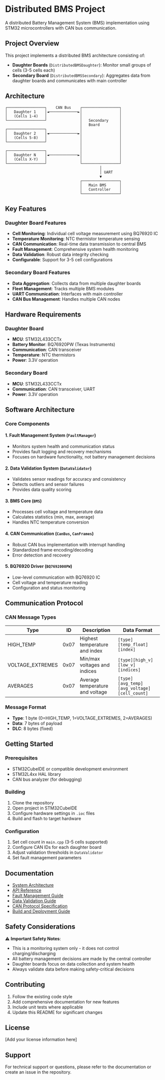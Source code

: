 # Distributed BMS Project

A distributed Battery Management System (BMS) implementation using STM32 microcontrollers with CAN bus communication.

## Project Overview

This project implements a distributed BMS architecture consisting of:

- **Daughter Boards** (`DistributedBMSDaughter`): Monitor small groups of cells (3-5 cells each)
- **Secondary Board** (`DistributedBMSSecondary`): Aggregates data from daughter boards and communicates with main controller

## Architecture

```
┌─────────────────┐    CAN Bus    ┌─────────────────┐
│   Daughter 1    │◄─────────────►│                 │
│   (Cells 1-4)   │               │                 │
└─────────────────┘               │   Secondary     │
                                  │   Board         │
┌─────────────────┐               │                 │
│   Daughter 2    │◄─────────────►│                 │
│   (Cells 5-8)   │               │                 │
└─────────────────┘               │                 │
                                  │                 │
┌─────────────────┐               │                 │
│   Daughter N    │◄─────────────►│                 │
│   (Cells X-Y)   │               │                 │
└─────────────────┘               └─────────────────┘
                                           │
                                           │ UART
                                           ▼
                                  ┌─────────────────┐
                                  │   Main BMS      │
                                  │   Controller    │
                                  └─────────────────┘
```

## Key Features

### Daughter Board Features
- **Cell Monitoring**: Individual cell voltage measurement using BQ76920 IC
- **Temperature Monitoring**: NTC thermistor temperature sensing
- **CAN Communication**: Real-time data transmission to central BMS
- **Fault Management**: Comprehensive system health monitoring
- **Data Validation**: Robust data integrity checking
- **Configurable**: Support for 3-5 cell configurations

### Secondary Board Features
- **Data Aggregation**: Collects data from multiple daughter boards
- **Fleet Management**: Tracks multiple BMS modules
- **UART Communication**: Interfaces with main controller
- **CAN Bus Management**: Handles multiple CAN nodes

## Hardware Requirements

### Daughter Board
- **MCU**: STM32L433CCTx
- **Battery Monitor**: BQ76920PW (Texas Instruments)
- **Communication**: CAN transceiver
- **Temperature**: NTC thermistors
- **Power**: 3.3V operation

### Secondary Board
- **MCU**: STM32L433CCTx
- **Communication**: CAN transceiver, UART
- **Power**: 3.3V operation

## Software Architecture

### Core Components

#### 1. Fault Management System (`FaultManager`)
- Monitors system health and communication status
- Provides fault logging and recovery mechanisms
- Focuses on hardware functionality, not battery management decisions

#### 2. Data Validation System (`DataValidator`)
- Validates sensor readings for accuracy and consistency
- Detects outliers and sensor failures
- Provides data quality scoring

#### 3. BMS Core (`BMS`)
- Processes cell voltage and temperature data
- Calculates statistics (min, max, average)
- Handles NTC temperature conversion

#### 4. CAN Communication (`CanBus`, `CanFrames`)
- Robust CAN bus implementation with interrupt handling
- Standardized frame encoding/decoding
- Error detection and recovery

#### 5. BQ76920 Driver (`BQ7692000PW`)
- Low-level communication with BQ76920 IC
- Cell voltage and temperature reading
- Configuration and status monitoring

## Communication Protocol

### CAN Message Types

| Type | ID | Description | Data Format |
|------|----|-----------|-------------|
| HIGH_TEMP | 0x07 | Highest temperature and index | `[type][temp_float][index]` |
| VOLTAGE_EXTREMES | 0x07 | Min/max voltages and indices | `[type][high_v][low_v][indices]` |
| AVERAGES | 0x07 | Average temperature and voltage | `[type][avg_temp][avg_voltage][cell_count]` |

### Message Format
- **Type**: 1 byte (0=HIGH_TEMP, 1=VOLTAGE_EXTREMES, 2=AVERAGES)
- **Data**: 7 bytes of payload
- **DLC**: 8 bytes (fixed)

## Getting Started

### Prerequisites
- STM32CubeIDE or compatible development environment
- STM32L4xx HAL library
- CAN bus analyzer (for debugging)

### Building
1. Clone the repository
2. Open project in STM32CubeIDE
3. Configure hardware settings in `.ioc` files
4. Build and flash to target hardware

### Configuration
1. Set cell count in `main.cpp` (3-5 cells supported)
2. Configure CAN IDs for each daughter board
3. Adjust validation thresholds in `DataValidator`
4. Set fault management parameters

## Documentation

- [System Architecture](docs/architecture.md)
- [API Reference](docs/api_reference.md)
- [Fault Management Guide](docs/fault_management.md)
- [Data Validation Guide](docs/data_validation.md)
- [CAN Protocol Specification](docs/can_protocol.md)
- [Build and Deployment Guide](docs/build_guide.md)

## Safety Considerations

⚠️ **Important Safety Notes**:
- This is a monitoring system only - it does not control charging/discharging
- All battery management decisions are made by the central controller
- Daughter boards focus on data collection and system health
- Always validate data before making safety-critical decisions

## Contributing

1. Follow the existing code style
2. Add comprehensive documentation for new features
3. Include unit tests where applicable
4. Update this README for significant changes

## License

[Add your license information here]

## Support

For technical support or questions, please refer to the documentation or create an issue in the repository.
